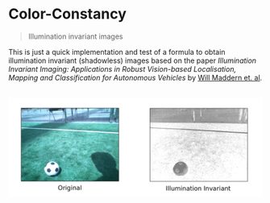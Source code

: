 # Color-Constancy
> Illumination invariant images

This is just a quick implementation and test of a formula to obtain illumination invariant (shadowless) images based on the paper *Illumination Invariant Imaging: Applications in Robust Vision-based Localisation, Mapping and Classification for Autonomous Vehicles* by [Will Maddern et. al](http://ori.ox.ac.uk/ori-people/will-maddern/).

<div align="center">
  <br>
  <img src="./example.png" alt="Example Image" width="800">
</div>
